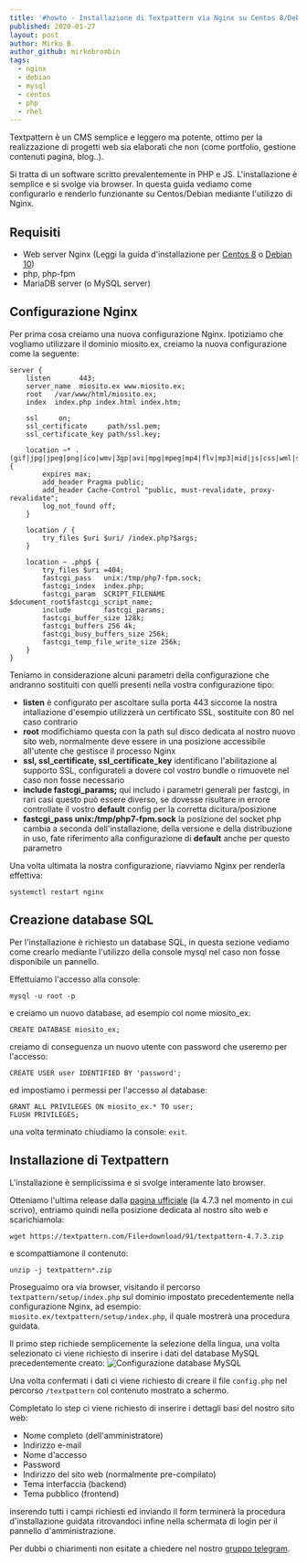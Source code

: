 ```yaml
---
title: '#howto - Installazione di Textpattern via Nginx su Centos 8/Debian 10'
published: 2020-01-27
layout: post
author: Mirko B.
author_github: mirkobrombin
tags:
  - nginx  
  - debian  
  - mysql  
  - centos  
  - php  
  - rhel
---
```

Textpattern è un CMS semplice e leggero ma potente, ottimo per la realizzazione di progetti web sia elaborati che non (come portfolio, gestione contenuti pagina, blog..).

Si tratta di un software scritto prevalentemente in PHP e JS. L'installazione è semplice e si svolge via browser. In questa guida vediamo come configurarlo e renderlo funzionante su Centos/Debian mediante l'utilizzo di Nginx.

## Requisiti
- Web server Nginx (Leggi la guida d'installazione per <a href="https://linuxhub.it/articles/howto-installazione-di-nginx-su-centos-8-rhel-8-e-configurazione-ssl">Centos 8</a> o <a href="https://linuxhub.it/articles/howto-installazione-e-configurazione-con-let%E2%80%99s-encrypt-di-nginx-su-debian-10">Debian 10</a>)
- php, php-fpm
- MariaDB server (o MySQL server)

## Configurazione Nginx
Per prima cosa creiamo una nuova configurazione Nginx. Ipotiziamo che vogliamo utilizzare il dominio miosito.ex, creiamo la nuova configurazione come la seguente:
```
server {
	listen       443;
	server_name  miosito.ex www.miosito.ex;
	root   /var/www/html/miosito.ex;
	index  index.php index.html index.htm;

	ssl 	on;
	ssl_certificate 	path/ssl.pem;
	ssl_certificate_key	path/ssl.key;

	location ~* .(gif|jpg|jpeg|png|ico|wmv|3gp|avi|mpg|mpeg|mp4|flv|mp3|mid|js|css|wml|swf)$ {
		expires max;
		add_header Pragma public;
		add_header Cache-Control "public, must-revalidate, proxy-revalidate";
		log_not_found off;
	}

	location / {
		try_files $uri $uri/ /index.php?$args;
	}

	location ~ .php$ {
		try_files $uri =404;
		fastcgi_pass   unix:/tmp/php7-fpm.sock;
		fastcgi_index  index.php;
		fastcgi_param  SCRIPT_FILENAME  $document_root$fastcgi_script_name;
		include        fastcgi_params;
		fastcgi_buffer_size 128k;
		fastcgi_buffers 256 4k;
		fastcgi_busy_buffers_size 256k;
		fastcgi_temp_file_write_size 256k;
	}
}
```
Teniamo in considerazione alcuni parametri della configurazione che andranno sostituiti con quelli presenti nella vostra configurazione tipo:
- **listen** è configurato per ascoltare sulla porta 443 siccome la nostra intallazione d'esempio utilizzerà un certificato SSL, sostituite con 80 nel caso contrario
- **root** modifichiamo questa con la path sul disco dedicata al nostro nuovo sito web, normalmente deve essere in una posizione accessibile all'utente che gestisce il processo Nginx
- **ssl, ssl_certificate, ssl_certificate_key** identificano l'abilitazione al supporto SSL, configurateli a dovere col vostro bundle o rimuovete nel caso non fosse necessario
- **include fastcgi_params;** qui includo i parametri generali per fastcgi, in rari casi questo può essere diverso, se dovesse risultare in errore controllate il vostro **default** config per la corretta dicitura/posizione
- **fastcgi_pass unix:/tmp/php7-fpm.sock** la posizione del socket php cambia a seconda dell'installazione, della versione e della distribuzione in uso, fate riferimento alla configurazione di **default** anche per questo parametro

Una volta ultimata la nostra configurazione, riavviamo Nginx per renderla effettiva:
```
systemctl restart nginx
```

## Creazione database SQL
Per l'installazione è richiesto un database SQL, in questa sezione vediamo come crearlo mediante l'utilizzo della console mysql nel caso non fosse disponibile un pannello.

Effettuiamo l'accesso alla console:
```
mysql -u root -p
```
e creiamo un nuovo database, ad esempio col nome miosito_ex:
```
CREATE DATABASE miosito_ex;
```
creiamo di conseguenza un nuovo utente con password che useremo per l'accesso:
```
CREATE USER user IDENTIFIED BY 'password';
```
ed impostiamo i permessi per l'accesso al database:
```
GRANT ALL PRIVILEGES ON miosito_ex.* TO user;
FLUSH PRIVILEGES;
```
una volta terminato chiudiamo la console: `exit`.

## Installazione di Textpattern
L'installazione è semplicissima e si svolge interamente lato browser.

Otteniamo l'ultima release dalla <a href="https://textpattern.com/start">pagina ufficiale</a> (la 4.7.3 nel momento in cui scrivo), entriamo quindi nella posizione dedicata al nostro sito web e scarichiamola:
```
wget https://textpattern.com/File+download/91/textpattern-4.7.3.zip
```
e scompattiamone il contenuto:
```
unzip -j textpattern*.zip
```

Proseguaimo ora via browser, visitando il percorso `textpattern/setup/index.php` sul dominio impostato precedentemente nella configurazione Nginx, ad esempio: `miosito.ex/textpattern/setup/index.php`, il quale mostrerà una procedura guidata.

Il primo step richiede semplicemente la selezione della lingua, una volta selezionato ci viene richiesto di inserire i dati del database MySQL precedentemente creato:
![Configurazione database MySQL](storage/Schermata%20da%202020-01-27%2014-16-58.png)

Una volta confermati i dati ci viene richiesto di creare il file `config.php` nel percorso `/textpattern` col contenuto mostrato a schermo.

Completato lo step ci viene richiesto di inserire i dettagli basi del nostro sito web:
- Nome completo (dell'amministratore)
- Indirizzo e-mail
- Nome d'accesso
- Password
- Indirizzo del sito web (normalmente pre-compilato)
- Tema interfaccia (backend)
- Tema pubblico (frontend)

inserendo tutti i campi richiesti ed inviando il form terminerà la procedura d'installazione guidata ritrovandoci infine nella schermata di login per il pannello d'amministrazione.

Per dubbi o chiarimenti non esitate a chiedere nel nostro <a href="https://t.me/gentedilinux">gruppo telegram</a>.